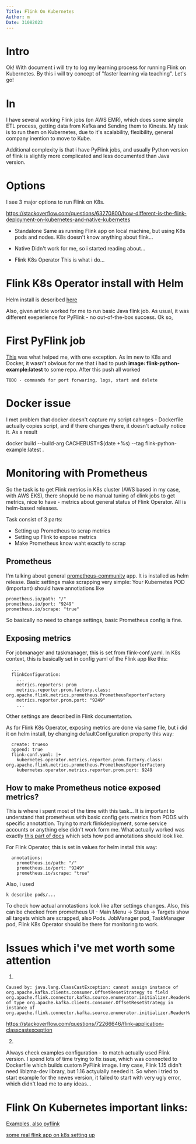 ```yaml
---
Title: Flink On Kubernetes
Author: m
Date: 31082023
---
```


# Intro

Ok! With document i will try to log my learning process for running Flink on Kubernetes. By this i will try concept of "faster learning via teaching". Let's go!

# In

I have several working Flink jobs (on AWS EMR), which does some simple ETL process, getting data from Kafka and Sending them to Kinesis. My task is to run them on Kubernetes, due to it's scalability, flexibility, general company inention to move to Kube.

Additional complexity is that i have PyFlink jobs, and usually Python version of flink is slightly more complicated and less documented than Java version.

# Options

I see 3 major options to run Flink on K8s.

https://stackoverflow.com/questions/63270800/how-different-is-the-flink-deployment-on-kubernetes-and-native-kubernetes


- Standalone
  Same as running Flink app on local machine, but using K8s pods and nodes. K8s doesn't know anything about flink...

- Native
  Didn't work for me, so i started reading about...

- Flink K8s Operator
  This is what i do...

# Flink K8s Operator install with Helm

Helm install is described [here](https://nightlies.apache.org/flink/flink-kubernetes-operator-docs-main/docs/try-flink-kubernetes-operator/quick-start/)

Also, given article worked for me to run basic Java flink job. As usual, it was different exeperience for PyFlink - no out-of-the-box success. Ok so,

# First PyFlink job

[This](https://github.com/apache/flink-kubernetes-operator/tree/main/examples/flink-python-example) was what helped me, with one exception. As im new to K8s and Docker, it wasn't obvious for me that i had to push **image: flink-python-example:latest** to some repo. After this push all worked

```
TODO - commands for port forwaring, logs, start and delete
```

# Docker issue

I met problem that docker doesn't capture my script cahnges - Dockerfile actually copies script, and if there changes there, it doesn't actually notice it. As a result

docker build --build-arg CACHEBUST=$(date +%s) --tag flink-python-example:latest .


# Monitoring with Prometheus
So the task is to get Flink metrics in K8s cluster (AWS based in my case, with AWS EKS), there shopuld be no manual tuning of dlink jobs to get metrics, nice to have - metrics about general status of Flink Operator. All is helm-based releases.

Task consist of 3 parts:
  - Setting up Prometheus to scrap metrics
  - Setting up Flink to expose metrics
  - Make Prometheus know waht exactly to scrap

## Prometheus
I'm talking about general [prometheus-community](https://github.com/prometheus-community/helm-charts) app. It is installed as helm release. Basic settings make scrapping very simple: Your Kubernetes POD (important) should have annotiations like
```
prometheus.io/path: "/"
prometheus.io/port: "9249"
prometheus.io/scrape: "true"
```
So basically no need to change settings, basic Prometheus config is fine.

## Exposing metrics
For jobmanager and taskmanager, this is set from flink-conf.yaml. In K8s context, this is basically set in config yaml of the Flink app like this:

```spec:
  ...
  flinkConfiguration:
    ...
    metrics.reporters: prom
    metrics.reporter.prom.factory.class: org.apache.flink.metrics.prometheus.PrometheusReporterFactory
    metrics.reporter.prom.port: "9249"
    ...
```    
Other settings are described in Flink documentation.

As for Flink K8s Operator, exposing metrics are done via same file, but i did it on helm install, by changing defaultConfiguration property this way:

```defaultConfiguration:
  create: trueso
  append: true
  flink-conf.yaml: |+
    kubernetes.operator.metrics.reporter.prom.factory.class: org.apache.flink.metrics.prometheus.PrometheusReporterFactory
    kubernetes.operator.metrics.reporter.prom.port: 9249
```

## How to make Prometheus notice exposed metrics?
This is where i spent most of the time with this task...
It is important to understand that prometheus with basic config gets metrics from PODS with specific annotattion. Trying to mark flinkdeployment, some service accounts or anything else didn't work form me. What actually worked was exactly [this part of docs](https://nightlies.apache.org/flink/flink-kubernetes-operator-docs-main/docs/custom-resource/pod-template/) which sets how pod annotations should look like.

For Flink Operator, this is set in values for helm install this way:
```operatorPod:
  annotations:
    prometheus.io/path: "/"
    prometheus.io/port: "9249"
    prometheus.io/scrape: "true"
```

Also, i used
```
k describe pods/...
```

To check how actual annotastions look like after settings changes. Also, this can be checked from prometheus UI - Main Menu -> Status -> Targets show all targets which are scrapped, also Pods. JobManager pod, TaskManager pod, Flink K8s Operator should be there for monitoring to work.

# Issues which i've met worth some attention

1.
```
Caused by: java.lang.ClassCastException: cannot assign instance of org.apache.kafka.clients.consumer.OffsetResetStrategy to field org.apache.flink.connector.kafka.source.enumerator.initializer.ReaderHandledOffsetsInitializer.offsetResetStrategy of type org.apache.kafka.clients.consumer.OffsetResetStrategy in instance of org.apache.flink.connector.kafka.source.enumerator.initializer.ReaderHandledOffsetsInitializer
```
https://stackoverflow.com/questions/72266646/flink-application-classcastexception

2.
Always check examples configuration - to match actually used Flink version.
I spend lots of time trying to fix issue, which was connected to Dockerfile which builds custom PyFlink image. I my case, Flink 1.15 didn't need liblzma-dev library, but 1.16 actyulally needed it. So when i tried to start example for the newes version, it failed to start with very ugly error, which didn't lead me to any ideas...



# Flink On Kubernetes important links:

[Examples, also pyflink](https://github.com/apache/flink-kubernetes-operator/tree/main/examples)

[some real flink app on k8s setting up](https://github.com/rmetzger/flink-reactive-mode-k8s-demo/blob/main/README.md)
